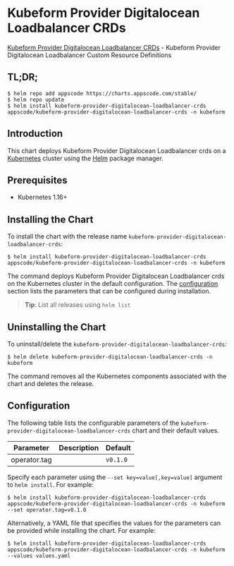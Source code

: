 # Kubeform Provider Digitalocean Loadbalancer CRDs

[Kubeform Provider Digitalocean Loadbalancer CRDs](https://github.com/kubeform) - Kubeform Provider Digitalocean Loadbalancer Custom Resource Definitions

## TL;DR;

```console
$ helm repo add appscode https://charts.appscode.com/stable/
$ helm repo update
$ helm install kubeform-provider-digitalocean-loadbalancer-crds appscode/kubeform-provider-digitalocean-loadbalancer-crds -n kubeform
```

## Introduction

This chart deploys Kubeform Provider Digitalocean Loadbalancer crds on a [Kubernetes](http://kubernetes.io) cluster using the [Helm](https://helm.sh) package manager.

## Prerequisites

- Kubernetes 1.16+

## Installing the Chart

To install the chart with the release name `kubeform-provider-digitalocean-loadbalancer-crds`:

```console
$ helm install kubeform-provider-digitalocean-loadbalancer-crds appscode/kubeform-provider-digitalocean-loadbalancer-crds -n kubeform
```

The command deploys Kubeform Provider Digitalocean Loadbalancer crds on the Kubernetes cluster in the default configuration. The [configuration](#configuration) section lists the parameters that can be configured during installation.

> **Tip**: List all releases using `helm list`

## Uninstalling the Chart

To uninstall/delete the `kubeform-provider-digitalocean-loadbalancer-crds`:

```console
$ helm delete kubeform-provider-digitalocean-loadbalancer-crds -n kubeform
```

The command removes all the Kubernetes components associated with the chart and deletes the release.

## Configuration

The following table lists the configurable parameters of the `kubeform-provider-digitalocean-loadbalancer-crds` chart and their default values.

|  Parameter   | Description | Default  |
|--------------|-------------|----------|
| operator.tag |             | `v0.1.0` |


Specify each parameter using the `--set key=value[,key=value]` argument to `helm install`. For example:

```console
$ helm install kubeform-provider-digitalocean-loadbalancer-crds appscode/kubeform-provider-digitalocean-loadbalancer-crds -n kubeform --set operator.tag=v0.1.0
```

Alternatively, a YAML file that specifies the values for the parameters can be provided while
installing the chart. For example:

```console
$ helm install kubeform-provider-digitalocean-loadbalancer-crds appscode/kubeform-provider-digitalocean-loadbalancer-crds -n kubeform --values values.yaml
```
